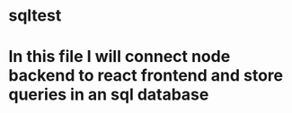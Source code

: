 # sqltest

# In this file I will connect node backend to react frontend and store queries in an sql database
